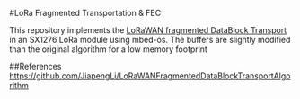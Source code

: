 #LoRa Fragmented Transportation & FEC

This repository implements the [LoRaWAN fragmented DataBlock Transport](https://lora-alliance.org/sites/default/files/2018-09/fragmented_data_block_transport_v1.0.0.pdf) in an SX1276 LoRa module using mbed-os.
The buffers are slightly modified than the original algorithm for a low memory footprint

##References
https://github.com/JiapengLi/LoRaWANFragmentedDataBlockTransportAlgorithm
